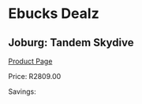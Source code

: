 
# Ebucks Dealz
## Joburg: Tandem Skydive
[Product Page](https://www.ebucks.com/web/shop/productSelected.do?prodId=265758732&catId=322194367)

Price: R2809.00

Savings: 


	